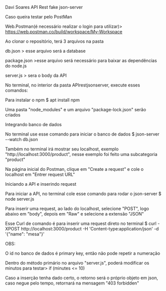 Davi Soares
API Rest fake json-server

Caso queira testar pelo PostMan

Web.Postman(é necessário realizar o login para utilizar)> https://web.postman.co/build/workspace/My-Workspace


Ao clonar o repositório, terá 3 arquivos na pasta

db.json > esse arquivo será a database

package.json >esse arquivo será necessário para baixar as dependências do node.js         

server.js > sera o body da API


No terminal, no interior da pasta APIrestjsonserver, execute esses comandos:

Para instalar o npm $ apt install npm

Uma pasta "node_modules" e um arquivo "package-lock.json" serão criados


Integrando banco de dados

No terminal use esse comando para iniciar o banco de dados $ json-server --watch db.json

Também no terminal irá mostrar seu localhost, exemplo "http://localhost:3000/product", nesse exemplo foi feito uma subcategoria "product"

Na página inicial do Postman, clique em "Create a request" e cole o localhost em "Entrer request URL"



Iniciando a API e inserindo request

Para iniciar a API, no terminal cole esse comando para rodar o json-server $ node server.js 

Para inserir uma request, ao lado do localhost, selecione "POST", logo abaixo em "body", depois em "Raw" e selecione a extensão "JSON"


Esse Curl de comando é para inserir uma request direto no terminal $ curl -XPOST http://localhost:3000/product -H 'Content-type:application/json' -d '{"name": "mesa"}'


OBS:

O id no banco de dados é primary key, então não pode repetir a numeração

Dentro do método primário no arquivo "server.js", poderá modificar os minutos para testar>  if (minutes <= 10) 

Caso a inserção tenha dado certo, o retorno será o próprio objeto em json, caso negue pelo tempo, retornará na mensagem "403 forbidden"


















